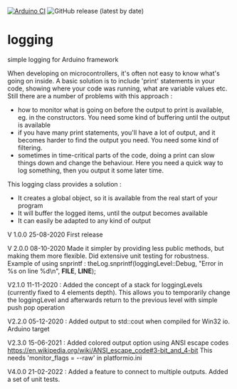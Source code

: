 [![Arduino CI](https://github.com/strooom/logging/workflows/Arduino%20Library%20Checks/badge.svg)](https://github.com/marketplace/actions/arduino_ci)
![GitHub release (latest by date)](https://img.shields.io/github/v/release/strooom/logging?color=green)

# logging
simple logging for Arduino framework

When developing on microcontrollers, it's often not easy to know what's going on inside.
A basic solution is to include 'print' statements in your code, showing where your code was running, what are variable values etc.
Still there are a number of problems with this approach :
* how to monitor what is going on before the output to print is available, eg. in the constructors. You need some kind of buffering until the output is available
* if you have many print statements, you'll have a lot of output, and it becomes harder to find the output you need. You need some kind of filtering.
* sometimes in time-critical parts of the code, doing a print can slow things down and change the behaviour. Here you need a quick way to log something, then you output it some later time.

This logging class provides a solution :
* It creates a global object, so it is available from the real start of your program
* It will buffer the logged items, until the output becomes available
* It can easily be adapted to any kind of output

V 1.0.0 25-08-2020 First release

V 2.0.0 08-10-2020 Made it simpler by providing less public methods, but making them more flexible. Did extensive unit testing for robustness.
Example of using snprintf :  theLog.snprintf(loggingLevel::Debug, "Error in %s on line %d\n", __FILE__, __LINE__);

V2.1.0 11-11-2020 : Added the concept of a stack for loggingLevels (currently fixed to 4 elements depth). This allows you to temporarily change the loggingLevel and afterwards return to the previous level with simple push pop operation

V2.2.0 05-12-2020 : Added output to std::cout when compiled for Win32 io. Arduino target

V2.3.0 15-06-2021 : Added colored output option using ANSI escape codes https://en.wikipedia.org/wiki/ANSI_escape_code#3-bit_and_4-bit This needs 'monitor_flags = --raw' in platformio.ini

V4.0.0 21-02-2022 : Added a feature to connect to multiple outputs. Added a set of unit tests.
